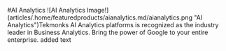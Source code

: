 #AI Analytics
![AI Analytics Image!] (articles/.home/featuredproducts/aianalytics.md/aianalytics.png "AI Analytics")Tekmonks AI Analytics platforms is recognized as the industry leader in Business Analytics. Bring the power of Google to your entire enterprise. added text